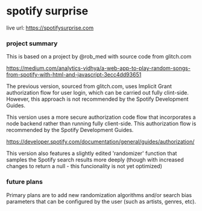 # spotify surprise

live url: https://spotifysurprise.com

### project summary 

This is based on a project by @rob_med with source code from glitch.com

https://medium.com/analytics-vidhya/a-web-app-to-play-random-songs-from-spotify-with-html-and-javascript-3ecc4dd93651

The previous version, sourced from glitch.com, uses Implicit Grant authorization flow for user login, which can be carried out fully clint-side. However, this approach is not recommended by the Spotify Development Guides.


This version uses a more secure authorization code flow that incorporates a node backend rather than running fully client-side. This authorization flow is recommended by the Spotify Development Guides. 

https://developer.spotify.com/documentation/general/guides/authorization/

This version also features a slightly edited 'randomizer' function that samples the Spotify search results more deeply (though with increased changes to return a null - this funcionality is not yet optimized)


### future plans

Primary plans are to add new randomization algorithms and/or search bias parameters that can be configured by the user (such as artists, genres, etc).


